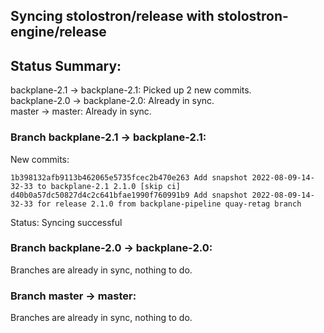 ## Syncing stolostron/release with stolostron-engine/release

## Status Summary:

backplane-2.1 -> backplane-2.1: Picked up 2 new commits.  
backplane-2.0 -> backplane-2.0: Already in sync.  
master -> master: Already in sync.  

### Branch backplane-2.1 -> backplane-2.1:

New commits:

```
1b398132afb9113b462065e5735fcec2b470e263 Add snapshot 2022-08-09-14-32-33 to backplane-2.1 2.1.0 [skip ci]
d40b0a57dc50827d4c2c641bfae1990f760991b9 Add snapshot 2022-08-09-14-32-33 for release 2.1.0 from backplane-pipeline quay-retag branch
```

Status: Syncing successful

### Branch backplane-2.0 -> backplane-2.0:

Branches are already in sync, nothing to do.

### Branch master -> master:

Branches are already in sync, nothing to do.
